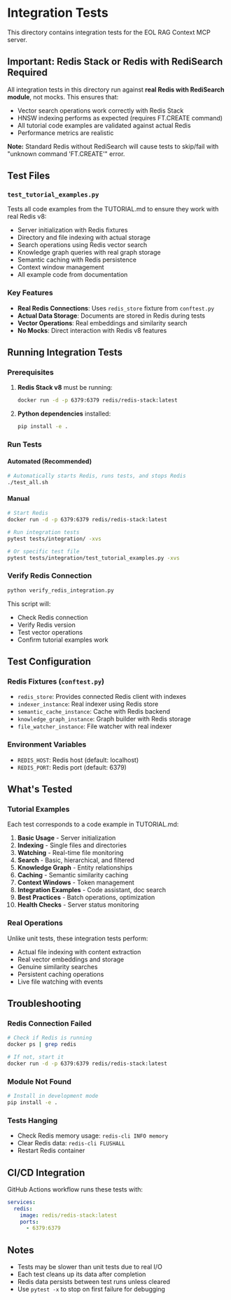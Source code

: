 # Integration Tests

This directory contains integration tests for the EOL RAG Context MCP server.

## Important: Redis Stack or Redis with RediSearch Required

All integration tests in this directory run against **real Redis with RediSearch module**, not mocks. This ensures that:

- Vector search operations work correctly with Redis Stack
- HNSW indexing performs as expected (requires FT.CREATE command)
- All tutorial code examples are validated against actual Redis
- Performance metrics are realistic

**Note:** Standard Redis without RediSearch will cause tests to skip/fail with "unknown command 'FT.CREATE'" error.

## Test Files

### `test_tutorial_examples.py`

Tests all code examples from the TUTORIAL.md to ensure they work with real Redis v8:

- Server initialization with Redis fixtures
- Directory and file indexing with actual storage
- Search operations using Redis vector search
- Knowledge graph queries with real graph storage
- Semantic caching with Redis persistence
- Context window management
- All example code from documentation

### Key Features

- **Real Redis Connections**: Uses `redis_store` fixture from `conftest.py`
- **Actual Data Storage**: Documents are stored in Redis during tests
- **Vector Operations**: Real embeddings and similarity search
- **No Mocks**: Direct interaction with Redis v8 features

## Running Integration Tests

### Prerequisites

1. **Redis Stack v8** must be running:

   ```bash
   docker run -d -p 6379:6379 redis/redis-stack:latest
   ```

2. **Python dependencies** installed:

   ```bash
   pip install -e .
   ```

### Run Tests

#### Automated (Recommended)

```bash
# Automatically starts Redis, runs tests, and stops Redis
./test_all.sh
```

#### Manual

```bash
# Start Redis
docker run -d -p 6379:6379 redis/redis-stack:latest

# Run integration tests
pytest tests/integration/ -xvs

# Or specific test file
pytest tests/integration/test_tutorial_examples.py -xvs
```

### Verify Redis Connection

```bash
python verify_redis_integration.py
```

This script will:

- Check Redis connection
- Verify Redis version
- Test vector operations
- Confirm tutorial examples work

## Test Configuration

### Redis Fixtures (`conftest.py`)

- `redis_store`: Provides connected Redis client with indexes
- `indexer_instance`: Real indexer using Redis store
- `semantic_cache_instance`: Cache with Redis backend
- `knowledge_graph_instance`: Graph builder with Redis storage
- `file_watcher_instance`: File watcher with real indexer

### Environment Variables

- `REDIS_HOST`: Redis host (default: localhost)
- `REDIS_PORT`: Redis port (default: 6379)

## What's Tested

### Tutorial Examples

Each test corresponds to a code example in TUTORIAL.md:

1. **Basic Usage** - Server initialization
2. **Indexing** - Single files and directories
3. **Watching** - Real-time file monitoring
4. **Search** - Basic, hierarchical, and filtered
5. **Knowledge Graph** - Entity relationships
6. **Caching** - Semantic similarity caching
7. **Context Windows** - Token management
8. **Integration Examples** - Code assistant, doc search
9. **Best Practices** - Batch operations, optimization
10. **Health Checks** - Server status monitoring

### Real Operations

Unlike unit tests, these integration tests perform:

- Actual file indexing with content extraction
- Real vector embeddings and storage
- Genuine similarity searches
- Persistent caching operations
- Live file watching with events

## Troubleshooting

### Redis Connection Failed

```bash
# Check if Redis is running
docker ps | grep redis

# If not, start it
docker run -d -p 6379:6379 redis/redis-stack:latest
```

### Module Not Found

```bash
# Install in development mode
pip install -e .
```

### Tests Hanging

- Check Redis memory usage: `redis-cli INFO memory`
- Clear Redis data: `redis-cli FLUSHALL`
- Restart Redis container

## CI/CD Integration

GitHub Actions workflow runs these tests with:

```yaml
services:
  redis:
    image: redis/redis-stack:latest
    ports:
      - 6379:6379
```

## Notes

- Tests may be slower than unit tests due to real I/O
- Each test cleans up its data after completion
- Redis data persists between test runs unless cleared
- Use `pytest -x` to stop on first failure for debugging
